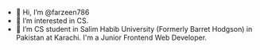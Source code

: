 - 👋 Hi, I’m @farzeen786
- 👀 I’m interested in CS.
- 🌱 I’m CS student in Salim Habib University (Formerly Barret Hodgson) in Pakistan at Karachi.
I'm a Junior Frontend Web Developer.

<!---
farzeen786/farzeen786 is a ✨ special ✨ repository because its `README.md` (this file) appears on your GitHub profile.
You can click the Preview link to take a look at your changes.
--->
